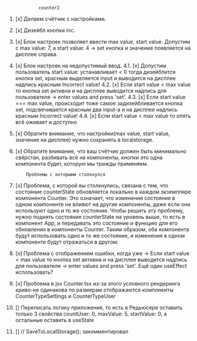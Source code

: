                 counter2

1. [х] Делаем счётчик с настройками.
2. [х] Дизейбл кнопки inc.
3. [х] Блок настроек позволяет ввести max value, start value. Допустим с max value: 7, а start value: 4 -> set кнопка и значение появляется на дисплее справа.
4. [х] Блок настроек на недопустимый ввод.
   4.1. [x] Допустим пользователь start value: устанавливает < 0 тогда дизейблится кнопка set, красным выделяется input и выводится на дисплее надпись красным Incorrect value!
   4.2. [x] Если start value < max value то кнопка set активна и на дисплее выводится надпись для пользователя -> enter values and press 'set'.
   4.3. [x] Если start value === max value, происходит тоже самое задизейбливается кнопка set, подсвечивается красным два input-а и на дисплее надпись красным Incorrect value!
   4.4. [x] Если start value < max value то опять всё оживает и доступно
5. [х] Обратите внимание, что настройки(max value, start value, значение на дисплее) нужно сохранять в localstorage.
6. [х] Обратите внимание, что ваш счётчик должен быть минимально свёрстан, разбивать всё на компоненты, кнопки это одна компонента будет, которую мы трижды применяем.

           Проблемы с которыми столкнулся

7. [х] Проблема, с которой вы столкнулись, связана с тем, что состояние counterState обновляется локально в каждом экземпляре компонента Counter. Это означает, что изменения состояния в одном компоненте не влияют на другие компоненты, даже если они используют одно и то же состояние.
   Чтобы решить эту проблему, нужно поднять состояние counterState на уровень выше, то есть в компонент App, и передавать это состояние и функцию для его обновления в компоненты Counter. Таким образом, оба компонента будут использовать одно и то же состояние, и изменения в одном компоненте будут отражаться в другом.
8. [х] Проблема с отображением ошибки, когда уже -> Если start value < max value то кнопка set активна и на дисплее выводится надпись для пользователя -> enter values and press 'set'. Ещё один useEffect использовать?
9. [х] Проблема в jsx Counter.tsx из-за этого условного рендеринга криво-не одинакова по размерам отображаются компоненты CounterTypeSettings и CounterTypeUser
10.   [] Переписать логику приложения, то есть в Редьюсере оставить только 3 свойства countUser: 0, maxValue: 5, startValue: 0, а остальные оставить в useState
11.   [] // SaveToLocalStorage(); закомментировал
